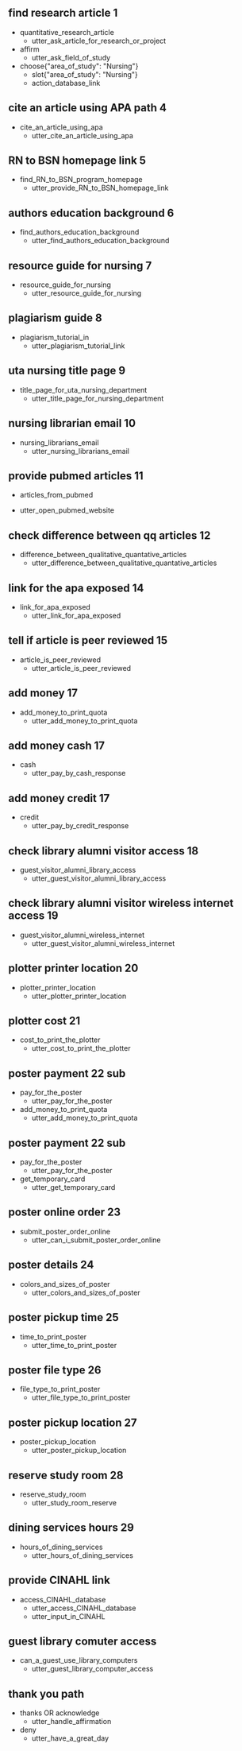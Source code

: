 ## find research article 1
* quantitative_research_article
    - utter_ask_article_for_research_or_project
* affirm
    - utter_ask_field_of_study
* choose{"area_of_study": "Nursing"}
    - slot{"area_of_study": "Nursing"}
    - action_database_link

## cite an article using APA path 4
* cite_an_article_using_apa
  - utter_cite_an_article_using_apa

## RN to BSN homepage link 5
* find_RN_to_BSN_program_homepage
  - utter_provide_RN_to_BSN_homepage_link

## authors education background 6
* find_authors_education_background
  - utter_find_authors_education_background

## resource guide for nursing 7
* resource_guide_for_nursing
  - utter_resource_guide_for_nursing

## plagiarism guide 8
* plagiarism_tutorial_in
  - utter_plagiarism_tutorial_link

## uta nursing title page 9
* title_page_for_uta_nursing_department
  - utter_title_page_for_nursing_department

## nursing librarian email 10
* nursing_librarians_email
  - utter_nursing_librarians_email

## provide pubmed articles 11
* articles_from_pubmed
 - utter_open_pubmed_website

## check difference between qq articles 12
* difference_between_qualitative_quantative_articles
  - utter_difference_between_qualitative_quantative_articles

## link for the apa exposed 14
* link_for_apa_exposed
  - utter_link_for_apa_exposed

## tell if article is peer reviewed 15
* article_is_peer_reviewed
  - utter_article_is_peer_reviewed


## add money 17
* add_money_to_print_quota
  - utter_add_money_to_print_quota

## add money cash 17
* cash
  - utter_pay_by_cash_response

## add money credit 17
* credit
  - utter_pay_by_credit_response

## check library alumni visitor access 18
* guest_visitor_alumni_library_access
  - utter_guest_visitor_alumni_library_access

## check library alumni visitor wireless internet access 19
* guest_visitor_alumni_wireless_internet
  - utter_guest_visitor_alumni_wireless_internet

## plotter printer location 20
* plotter_printer_location
  - utter_plotter_printer_location 

## plotter cost 21
* cost_to_print_the_plotter
  - utter_cost_to_print_the_plotter

## poster payment 22 sub
* pay_for_the_poster
  - utter_pay_for_the_poster
* add_money_to_print_quota
  - utter_add_money_to_print_quota

## poster payment 22 sub
* pay_for_the_poster
  - utter_pay_for_the_poster
* get_temporary_card
  - utter_get_temporary_card

## poster online order 23
* submit_poster_order_online
  - utter_can_i_submit_poster_order_online

## poster details 24
* colors_and_sizes_of_poster
  - utter_colors_and_sizes_of_poster

## poster pickup time 25
* time_to_print_poster
  - utter_time_to_print_poster

## poster file type 26
* file_type_to_print_poster
  - utter_file_type_to_print_poster

## poster pickup location 27
* poster_pickup_location
  - utter_poster_pickup_location

## reserve study room 28
* reserve_study_room
  - utter_study_room_reserve

## dining services hours 29
* hours_of_dining_services
  - utter_hours_of_dining_services

## provide CINAHL link
* access_CINAHL_database
  - utter_access_CINAHL_database
  - utter_input_in_CINAHL

## guest library comuter access
* can_a_guest_use_library_computers
  - utter_guest_library_computer_access

## thank you path
* thanks OR acknowledge
  - utter_handle_affirmation
* deny
  - utter_have_a_great_day